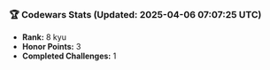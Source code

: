 ### 🏆 Codewars Stats (Updated: 2025-04-06 07:07:25 UTC)

- **Rank:** 8 kyu
- **Honor Points:** 3
- **Completed Challenges:** 1
